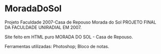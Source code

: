 # MoradaDoSol
Projeto Faculdade 2007-Casa de Repouso Morada do Sol
PROJETO FINAL DA FACULDADE UNIRADIAL EM 2007.

Site feito em HTML puro MORADA DO SOL - Casa de Repouso.

Ferramentas utilizadas:
Photoshop;
Bloco de notas.

